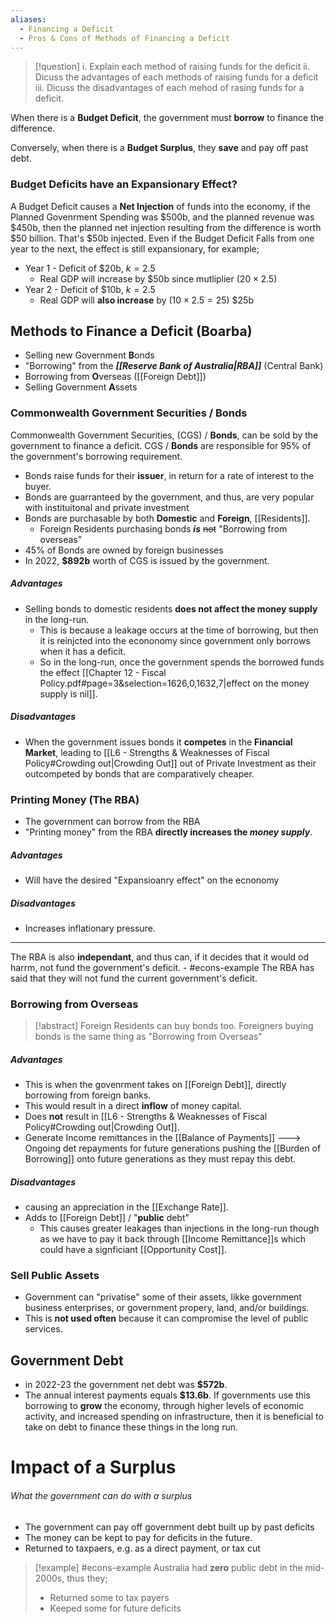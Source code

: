 ```yaml
---
aliases:
  - Financing a Deficit
  - Pros & Cons of Methods of Financing a Deficit
---
```




>[!question]
>i. Explain each method of raising funds for the deficit
>ii. Dicuss the advantages of each methods of raising funds for a deficit
>iii. Dicuss the disadvantages of each mehod of rasing funds for a deficit.

When there is a **Budget Deficit**, the government must **borrow** to finance the difference. 

Conversely, when there is a **Budget Surplus**, they **save** and pay off past debt.

### Budget Deficits have an **Expansionary** Effect?
A Budget Deficit causes a **Net Injection** of funds into the economy, if the Planned Govenrment Spending was $500b, and the planned revenue was $450b, then the planned net injection resulting from the difference is worth $50 billion. That's $50b injected.
Even if the Budget Deficit Falls from one year to the next, the effect is still expansionary, for example;
- Year 1 - Deficit of $20b, $k=2.5$
	- Real GDP will increase by \$50b since mutliplier ($20 \times 2.5$)
- Year 2 - Deficit of $10b, $k = 2.5$
	- Real GDP will **also increase** by ($10 \times 2.5=25$) $25b

## Methods to Finance a Deficit (Boarba)
- Selling new Government **B**onds
- "Borrowing" from the ***[[Reserve Bank of Australia|RBA]]*** (Central Bank)
- Borrowing from **O**verseas ([[Foreign Debt]])
- Selling Government **A**ssets



### Commonwealth Government Securities / **Bonds**
Commonwealth Government Securities, (CGS) / **Bonds**, can be sold by the government to finance a deficit.
CGS / **Bonds** are responsible for 95% of the government's borrowing requirement. 
- Bonds raise funds for their **issuer**, in return for a rate of interest to the buyer.
- Bonds are guarranteed by the government, and thus, are very popular with instituitonal and private investment
- Bonds are purchasable by both **Domestic** and **Foreign**, [[Residents]].
	- Foreign Residents purchasing bonds ***is*** ~~not~~ "Borrowing from overseas"
- 45% of Bonds are owned by foreign businesses
- In 2022, **$892b** worth of CGS is issued by the government.

##### Advantages
- Selling bonds to domestic residents **does not affect the money supply** in the long-run.
	- This is because a leakage occurs at the time of borrowing, but then it is reinjcted into the econonomy since government only borrows when it has a deficit.
	- So in the long-run, once the government spends the borrowed funds the effect [[Chapter 12 - Fiscal Policy.pdf#page=3&selection=1626,0,1632,7|effect on the money supply is nil]].
##### Disadvantages
- When the government issues bonds it **competes** in the **Financial Market**, leading to [[L6 - Strengths & Weaknesses of Fiscal Policy#Crowding out|Crowding Out]] out of Private Investment as their outcompeted by bonds that are comparatively cheaper.
	

### Printing Money (The RBA)
- The government can borrow from the RBA
- "Printing money" from the RBA **directly increases the *money supply***. 
##### Advantages
- Will have the desired "Expansioanry effect" on the ecnonomy
##### Disadvantages
- Increases inflationary pressure.
---
The RBA is also **independant**, and thus can, if it decides that it would od harrm, not fund the government's deficit.
	- #econs-example The RBA has said that they will not fund the current government's deficit.

### Borrowing from Overseas
>[!abstract] Foreign Residents can buy bonds too.
>Foreigners buying bonds is the same thing as "Borrowing from Overseas"

##### Advantages
- This is when the govenrment takes on [[Foreign Debt]], directly borrowing from foreign banks.
- This would result in a direct **inflow** of money capital.
- Does **not** result in [[L6 - Strengths & Weaknesses of Fiscal Policy#Crowding out|Crowding Out]]. 
- Generate Income remittances in the [[Balance of Payments]] ---> Ongoing det repayments for future generations pushing the [[Burden of Borrowing]] onto future generations as they must repay this debt.
##### Disadvantages
-  causing an appreciation in the [[Exchange Rate]].
- Adds to [[Foreign Debt]] / "**public** debt"
	- This causes greater leakages than injections in the long-run though as we have to pay it back through [[Income Remittance]]s which could have a signficiant [[Opportunity Cost]].
### Sell Public Assets
- Government can "privatise" some of their assets, likke government business enterprises, or government propery, land, and/or buildings.
- This is **not used often** because it can compromise the level of public services.

## Government Debt
- in 2022-23 the government net debt was **$572b**.
- The annual interest payments equals **$13.6b**.
If governments use this borrowing to **grow** the economy, through higher levels of economic activity, and increased spending on infrastructure, then it is beneficial to take on debt to finance these things in the long run.

# Impact of a Surplus
###### What the government can do with a surplus
- The government can pay off government debt built up by past deficits
- The money can be kept to pay for deficits in the future.
- Returned to taxpaers, e.g. as a direct payment, or tax cut

>[!example] #econs-example 
>Australia had **zero** public debt in the mid-2000s, thus they;
>- Returned some to tax payers
>- Keeped some for future deficits

